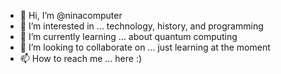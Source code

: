 - 👋 Hi, I’m @ninacomputer
- 👀 I’m interested in ... technology, history, and programming
- 🌱 I’m currently learning ... about quantum computing
- 💞️ I’m looking to collaborate on ... just learning at the moment 
- 📫 How to reach me ... here :)

<!---
ninacomputer/ninacomputer is a ✨ special ✨ repository because its `README.md` (this file) appears on your GitHub profile.
You can click the Preview link to take a look at your changes.
--->

